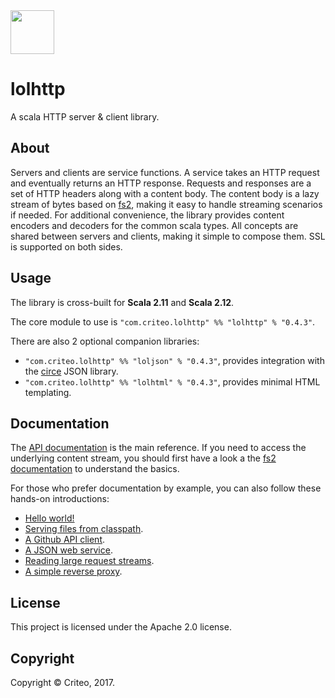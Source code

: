 <img src="https://criteo.github.io/lolhttp/images/lolhttp.png" width="70">

# lolhttp

A scala HTTP server & client library.

## About

Servers and clients are service functions. A service takes an HTTP request and eventually returns an HTTP response. Requests and responses are a set of HTTP headers along with a content body. The content body is a lazy stream of bytes based on [fs2](https://github.com/functional-streams-for-scala/fs2), making it easy to handle streaming scenarios if needed. For additional convenience, the library provides content encoders and decoders for the common scala types. All concepts are shared between servers and clients, making it simple to compose them. SSL is supported on both sides.

## Usage

The library is cross-built for __Scala 2.11__ and __Scala 2.12__.

The core module to use is `"com.criteo.lolhttp" %% "lolhttp" % "0.4.3"`.

There are also 2 optional companion libraries:

- `"com.criteo.lolhttp" %% "loljson" % "0.4.3"`, provides integration with the [circe](https://circe.github.io/circe/) JSON library.
- `"com.criteo.lolhttp" %% "lolhtml" % "0.4.3"`, provides minimal HTML templating.

## Documentation

The [API documentation](https://criteo.github.io/lolhttp/api/lol/index.html) is the main reference. If you need to access the underlying content stream, you should first have a look a the [fs2 documentation](https://github.com/functional-streams-for-scala/fs2) to understand the basics.

For those who prefer documentation by example, you can also follow these hands-on introductions:

- [Hello world!](https://criteo.github.io/lolhttp/examples/HelloWorld.scala.html)
- [Serving files from classpath](https://criteo.github.io/lolhttp/examples/ServingFiles.scala.html).
- [A Github API client](https://criteo.github.io/lolhttp/examples/GithubClient.scala.html).
- [A JSON web service](https://criteo.github.io/lolhttp/examples/JsonWebService.scala.html).
- [Reading large request streams](https://criteo.github.io/lolhttp/examples/LargeFileUpload.scala.html).
- [A simple reverse proxy](https://criteo.github.io/lolhttp/examples/ReverseProxy.scala.html).

## License

This project is licensed under the Apache 2.0 license.

## Copyright

Copyright © Criteo, 2017.
